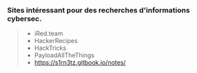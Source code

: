 ### Sites intéressant pour des recherches d'informations cybersec.

> - iRed.team
> - HackerRecipes
> - HackTricks
> - PayloadAllTheThings
> - https://s1rn3tz.gitbook.io/notes/
